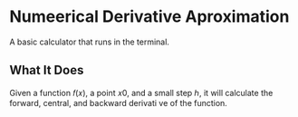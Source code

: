 # Numeerical Derivative Aproximation

A basic calculator that runs in the terminal.

## What It Does

Given a function 𝑓(𝑥), a point 𝑥0, and a small step ℎ, it will calculate the forward, central, and backward derivati ve of the function.